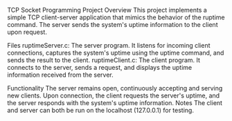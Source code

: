 TCP Socket Programming Project
Overview
This project implements a simple TCP client-server application that mimics the behavior of the ruptime command. The server sends the system's uptime information to the client upon request.

Files
ruptimeServer.c: The server program. It listens for incoming client connections, captures the system's uptime using the uptime command, and sends the result to the client.
ruptimeClient.c: The client program. It connects to the server, sends a request, and displays the uptime information received from the server.

Functionality
The server remains open, continuously accepting and serving new clients.
Upon connection, the client requests the server's uptime, and the server responds with the system's uptime information.
Notes
The client and server can both be run on the localhost (127.0.0.1) for testing.
